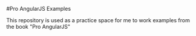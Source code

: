 #Pro AngularJS Examples

This repository is used as a practice space for me to work examples from the book "Pro AngularJS"
